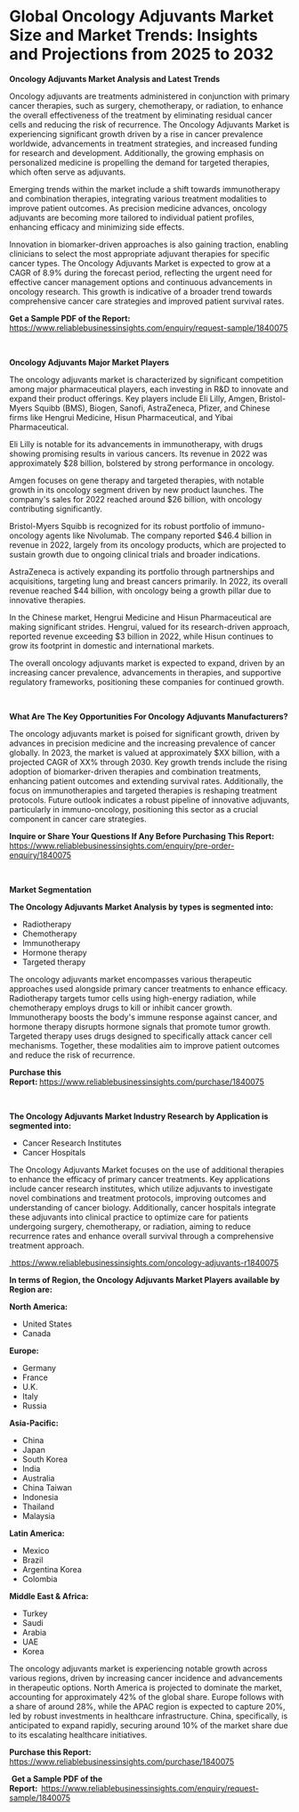 <p><h1>Global Oncology Adjuvants Market Size and Market Trends: Insights and Projections from 2025 to 2032</h1></p><p><strong>Oncology Adjuvants Market Analysis and Latest Trends</strong></p>
<p><p>Oncology adjuvants are treatments administered in conjunction with primary cancer therapies, such as surgery, chemotherapy, or radiation, to enhance the overall effectiveness of the treatment by eliminating residual cancer cells and reducing the risk of recurrence. The Oncology Adjuvants Market is experiencing significant growth driven by a rise in cancer prevalence worldwide, advancements in treatment strategies, and increased funding for research and development. Additionally, the growing emphasis on personalized medicine is propelling the demand for targeted therapies, which often serve as adjuvants.</p><p>Emerging trends within the market include a shift towards immunotherapy and combination therapies, integrating various treatment modalities to improve patient outcomes. As precision medicine advances, oncology adjuvants are becoming more tailored to individual patient profiles, enhancing efficacy and minimizing side effects.</p><p>Innovation in biomarker-driven approaches is also gaining traction, enabling clinicians to select the most appropriate adjuvant therapies for specific cancer types. The Oncology Adjuvants Market is expected to grow at a CAGR of 8.9% during the forecast period, reflecting the urgent need for effective cancer management options and continuous advancements in oncology research. This growth is indicative of a broader trend towards comprehensive cancer care strategies and improved patient survival rates.</p></p>
<p><strong>Get a Sample PDF of the Report:&nbsp;</strong> <a href="https://www.reliablebusinessinsights.com/enquiry/request-sample/1840075?utm_campaign=2248&utm_medium=2&utm_source=Github&utm_content=ia&utm_term=19042025&utm_id=oncology-adjuvants">https://www.reliablebusinessinsights.com/enquiry/request-sample/1840075</a></p>
<p>&nbsp;</p>
<p><strong>Oncology Adjuvants Major Market Players</strong></p>
<p><p>The oncology adjuvants market is characterized by significant competition among major pharmaceutical players, each investing in R&D to innovate and expand their product offerings. Key players include Eli Lilly, Amgen, Bristol-Myers Squibb (BMS), Biogen, Sanofi, AstraZeneca, Pfizer, and Chinese firms like Hengrui Medicine, Hisun Pharmaceutical, and Yibai Pharmaceutical.</p><p>Eli Lilly is notable for its advancements in immunotherapy, with drugs showing promising results in various cancers. Its revenue in 2022 was approximately $28 billion, bolstered by strong performance in oncology.</p><p>Amgen focuses on gene therapy and targeted therapies, with notable growth in its oncology segment driven by new product launches. The company's sales for 2022 reached around $26 billion, with oncology contributing significantly.</p><p>Bristol-Myers Squibb is recognized for its robust portfolio of immuno-oncology agents like Nivolumab. The company reported $46.4 billion in revenue in 2022, largely from its oncology products, which are projected to sustain growth due to ongoing clinical trials and broader indications.</p><p>AstraZeneca is actively expanding its portfolio through partnerships and acquisitions, targeting lung and breast cancers primarily. In 2022, its overall revenue reached $44 billion, with oncology being a growth pillar due to innovative therapies.</p><p>In the Chinese market, Hengrui Medicine and Hisun Pharmaceutical are making significant strides. Hengrui, valued for its research-driven approach, reported revenue exceeding $3 billion in 2022, while Hisun continues to grow its footprint in domestic and international markets.</p><p>The overall oncology adjuvants market is expected to expand, driven by an increasing cancer prevalence, advancements in therapies, and supportive regulatory frameworks, positioning these companies for continued growth.</p></p>
<p>&nbsp;</p>
<p><strong>What Are The Key Opportunities For Oncology Adjuvants Manufacturers?</strong></p>
<p><p>The oncology adjuvants market is poised for significant growth, driven by advances in precision medicine and the increasing prevalence of cancer globally. In 2023, the market is valued at approximately $XX billion, with a projected CAGR of XX% through 2030. Key growth trends include the rising adoption of biomarker-driven therapies and combination treatments, enhancing patient outcomes and extending survival rates. Additionally, the focus on immunotherapies and targeted therapies is reshaping treatment protocols. Future outlook indicates a robust pipeline of innovative adjuvants, particularly in immuno-oncology, positioning this sector as a crucial component in cancer care strategies.</p></p>
<p><strong>Inquire or Share Your Questions If Any Before Purchasing This Report:</strong> <a href="https://www.reliablebusinessinsights.com/enquiry/pre-order-enquiry/1840075?utm_campaign=2248&utm_medium=2&utm_source=Github&utm_content=ia&utm_term=19042025&utm_id=oncology-adjuvants">https://www.reliablebusinessinsights.com/enquiry/pre-order-enquiry/1840075</a></p>
<p>&nbsp;</p>
<p><strong>Market Segmentation</strong></p>
<p><strong>The Oncology Adjuvants Market Analysis by types is segmented into:</strong></p>
<p><ul><li>Radiotherapy</li><li>Chemotherapy</li><li>Immunotherapy</li><li>Hormone therapy</li><li>Targeted therapy</li></ul></p>
<p><p>The oncology adjuvants market encompasses various therapeutic approaches used alongside primary cancer treatments to enhance efficacy. Radiotherapy targets tumor cells using high-energy radiation, while chemotherapy employs drugs to kill or inhibit cancer growth. Immunotherapy boosts the body's immune response against cancer, and hormone therapy disrupts hormone signals that promote tumor growth. Targeted therapy uses drugs designed to specifically attack cancer cell mechanisms. Together, these modalities aim to improve patient outcomes and reduce the risk of recurrence.</p></p>
<p><strong>Purchase this Report:&nbsp;</strong><a href="https://www.reliablebusinessinsights.com/purchase/1840075?utm_campaign=2248&utm_medium=2&utm_source=Github&utm_content=ia&utm_term=19042025&utm_id=oncology-adjuvants">https://www.reliablebusinessinsights.com/purchase/1840075</a></p>
<p>&nbsp;</p>
<p><strong>The Oncology Adjuvants Market Industry Research by Application is segmented into:</strong></p>
<p><ul><li>Cancer Research Institutes</li><li>Cancer Hospitals</li></ul></p>
<p><p>The Oncology Adjuvants Market focuses on the use of additional therapies to enhance the efficacy of primary cancer treatments. Key applications include cancer research institutes, which utilize adjuvants to investigate novel combinations and treatment protocols, improving outcomes and understanding of cancer biology. Additionally, cancer hospitals integrate these adjuvants into clinical practice to optimize care for patients undergoing surgery, chemotherapy, or radiation, aiming to reduce recurrence rates and enhance overall survival through a comprehensive treatment approach.</p></p>
<p><a href="https://www.reliablebusinessinsights.com/oncology-adjuvants-r1840075?utm_campaign=2248&utm_medium=2&utm_source=Github&utm_content=ia&utm_term=19042025&utm_id=oncology-adjuvants">&nbsp;https://www.reliablebusinessinsights.com/oncology-adjuvants-r1840075</a></p>
<p><strong>In terms of Region, the Oncology Adjuvants Market Players available by Region are:</strong></p>
<p>
    <p> <strong> North America: </strong>
        <ul>
            <li>United States</li>
            <li>Canada</li>
        </ul>
        </p> 
    <p> <strong> Europe: </strong>
        <ul>
            <li>Germany</li>
            <li>France</li>
            <li>U.K.</li>
            <li>Italy</li>
            <li>Russia</li>
        </ul>
        </p> 
    <p> <strong> Asia-Pacific: </strong>
        <ul>
            <li>China</li>
            <li>Japan</li>
            <li>South Korea</li>
            <li>India</li>
            <li>Australia</li>
            <li>China Taiwan</li>
            <li>Indonesia</li>
            <li>Thailand</li>
            <li>Malaysia</li>
        </ul>
        </p> 
    <p> <strong> Latin America: </strong>
        <ul>
            <li>Mexico</li>
            <li>Brazil</li>
            <li>Argentina Korea</li>
            <li>Colombia</li>
        </ul>
        </p> 
    <p> <strong> Middle East & Africa: </strong>
        <ul>
            <li>Turkey</li>
            <li>Saudi</li>
            <li>Arabia</li>
            <li>UAE</li>
            <li>Korea</li>
        </ul>
    </p>
    </p>
<p><p>The oncology adjuvants market is experiencing notable growth across various regions, driven by increasing cancer incidence and advancements in therapeutic options. North America is projected to dominate the market, accounting for approximately 42% of the global share. Europe follows with a share of around 28%, while the APAC region is expected to capture 20%, led by robust investments in healthcare infrastructure. China, specifically, is anticipated to expand rapidly, securing around 10% of the market share due to its escalating healthcare initiatives.</p></p>
<p><strong>Purchase this Report: </strong><a href="https://www.reliablebusinessinsights.com/purchase/1840075?utm_campaign=2248&utm_medium=2&utm_source=Github&utm_content=ia&utm_term=19042025&utm_id=oncology-adjuvants">https://www.reliablebusinessinsights.com/purchase/1840075</a></p>
<p>&nbsp;<strong>Get a Sample PDF of the Report:&nbsp;&nbsp;</strong><a href="https://www.reliablebusinessinsights.com/enquiry/request-sample/1840075?utm_campaign=2248&utm_medium=2&utm_source=Github&utm_content=ia&utm_term=19042025&utm_id=oncology-adjuvants">https://www.reliablebusinessinsights.com/enquiry/request-sample/1840075</a></p>
<p><strong></strong></p>
<p><p></p><p></p><p></p></p>